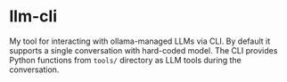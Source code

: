 # llm-cli

My tool for interacting with ollama-managed LLMs via CLI.
By default it supports a single conversation with hard-coded model.
The CLI provides Python functions from `tools/` directory as LLM tools during the conversation.

